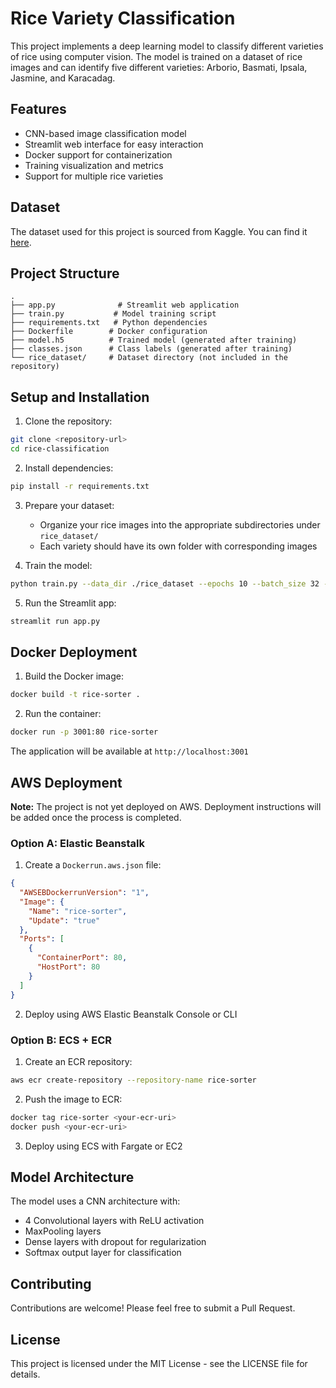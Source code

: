 # Rice Variety Classification

This project implements a deep learning model to classify different varieties of rice using computer vision. The model is trained on a dataset of rice images and can identify five different varieties: Arborio, Basmati, Ipsala, Jasmine, and Karacadag.

## Features

- CNN-based image classification model
- Streamlit web interface for easy interaction
- Docker support for containerization
- Training visualization and metrics
- Support for multiple rice varieties

## Dataset

The dataset used for this project is sourced from Kaggle. You can find it [here](https://www.kaggle.com/datasets/your-kaggle-dataset-link).

## Project Structure

```
.
├── app.py              # Streamlit web application
├── train.py           # Model training script
├── requirements.txt   # Python dependencies
├── Dockerfile        # Docker configuration
├── model.h5          # Trained model (generated after training)
├── classes.json      # Class labels (generated after training)
└── rice_dataset/     # Dataset directory (not included in the repository)
```

## Setup and Installation

1. Clone the repository:
```bash
git clone <repository-url>
cd rice-classification
```

2. Install dependencies:
```bash
pip install -r requirements.txt
```

3. Prepare your dataset:
   - Organize your rice images into the appropriate subdirectories under `rice_dataset/`
   - Each variety should have its own folder with corresponding images

4. Train the model:
```bash
python train.py --data_dir ./rice_dataset --epochs 10 --batch_size 32 --img_size 128
```

5. Run the Streamlit app:
```bash
streamlit run app.py
```

## Docker Deployment

1. Build the Docker image:
```bash
docker build -t rice-sorter .
```

2. Run the container:
```bash
docker run -p 3001:80 rice-sorter
```

The application will be available at `http://localhost:3001`

## AWS Deployment

**Note:** The project is not yet deployed on AWS. Deployment instructions will be added once the process is completed.

### Option A: Elastic Beanstalk

1. Create a `Dockerrun.aws.json` file:
```json
{
  "AWSEBDockerrunVersion": "1",
  "Image": {
    "Name": "rice-sorter",
    "Update": "true"
  },
  "Ports": [
    {
      "ContainerPort": 80,
      "HostPort": 80
    }
  ]
}
```

2. Deploy using AWS Elastic Beanstalk Console or CLI

### Option B: ECS + ECR

1. Create an ECR repository:
```bash
aws ecr create-repository --repository-name rice-sorter
```

2. Push the image to ECR:
```bash
docker tag rice-sorter <your-ecr-uri>
docker push <your-ecr-uri>
```

3. Deploy using ECS with Fargate or EC2

## Model Architecture

The model uses a CNN architecture with:
- 4 Convolutional layers with ReLU activation
- MaxPooling layers
- Dense layers with dropout for regularization
- Softmax output layer for classification

## Contributing

Contributions are welcome! Please feel free to submit a Pull Request.

## License

This project is licensed under the MIT License - see the LICENSE file for details. 